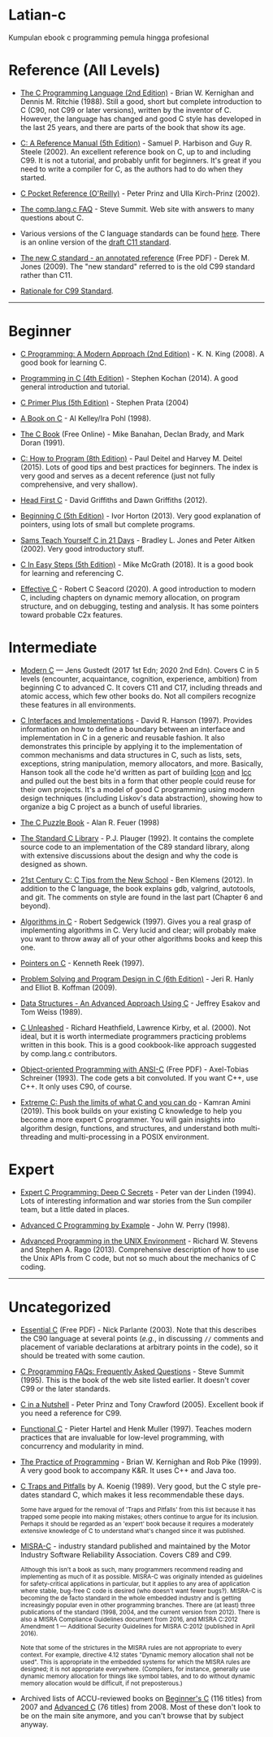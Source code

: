 # Latian-c
Kumpulan ebook c programming pemula hingga profesional

<h1>Reference (All Levels)</h1>
<ul>
<li><p><a href="https://rads.stackoverflow.com/amzn/click/com/0131103628" rel="noreferrer" rel="nofollow noreferrer">The C Programming Language (2nd Edition)</a> - Brian W. Kernighan and Dennis M. Ritchie (1988). Still a good, short but complete introduction to C (C90, not C99 or later versions), written by the inventor of C.  However, the language has changed and good C style has developed in the last 25 years, and there are parts of the book that show its age.</p>
</li>
<li><p><a href="https://rads.stackoverflow.com/amzn/click/com/013089592X" rel="noreferrer" rel="nofollow noreferrer">C: A Reference Manual (5th Edition)</a> - Samuel P. Harbison and Guy R. Steele (2002).  An excellent reference book on C, up to and including C99. It is not a tutorial, and probably unfit for beginners. It's great if you need to write a compiler for C, as the authors had to do when they started.</p>
</li>
<li><p><a href="https://rads.stackoverflow.com/amzn/click/com/0596004362" rel="noreferrer" rel="nofollow noreferrer">C Pocket Reference (O'Reilly)</a> - Peter Prinz and Ulla Kirch-Prinz (2002).</p>
</li>
<li><p><a href="http://c-faq.com/" rel="noreferrer">The comp.lang.c FAQ</a> - Steve Summit. Web site with answers to many questions about C.</p>
</li>
<li><p>Various versions of the C language standards can be found <a href="http://www.iso-9899.info/wiki/The_Standard" rel="noreferrer">here</a>.  There is an online version of the <a href="http://port70.net/%7Ensz/c/c11/n1570.html" rel="noreferrer">draft C11 standard</a>.</p>
</li>
<li><p><a href="http://www.knosof.co.uk/cbook/cbook.html" rel="noreferrer">The new C standard - an annotated reference</a> (Free PDF) - Derek M. Jones (2009).  The &quot;new standard&quot; referred to is the old C99 standard rather than C11.</p>
</li>
<li><p><a href="http://www.open-std.org/JTC1/SC22/WG14/www/C99RationaleV5.10.pdf" rel="noreferrer">Rationale for C99 Standard</a>.</p>
</li>
</ul>
<hr />
<h1>Beginner</h1>
<ul>
<li><p><a href="http://knking.com/books/c2/index.html" rel="noreferrer">C Programming: A Modern Approach (2nd Edition)</a> - K. N. King (2008).  A good book for learning C.</p>
</li>
<li><p><a href="https://rads.stackoverflow.com/amzn/click/com/0321776410" rel="noreferrer" rel="nofollow noreferrer">Programming in C (4th Edition)</a> - Stephen Kochan (2014). A good general introduction and tutorial.</p>
</li>
<li><p><a href="https://rads.stackoverflow.com/amzn/click/com/0672326965" rel="noreferrer" rel="nofollow noreferrer">C Primer Plus (5th Edition)</a> - Stephen Prata (2004)</p>
</li>
<li><p><a href="https://rads.stackoverflow.com/amzn/click/com/0201183994" rel="noreferrer" rel="nofollow noreferrer">A Book on C</a> - Al Kelley/Ira Pohl (1998).</p>
</li>
<li><p><a href="http://publications.gbdirect.co.uk/c_book/" rel="noreferrer">The C Book</a> (Free Online) - Mike Banahan, Declan Brady, and Mark Doran (1991).</p>
</li>
<li><p><a href="https://www.amazon.com//dp/0133976890" rel="noreferrer">C: How to Program (8th Edition)</a> - Paul Deitel and Harvey M. Deitel (2015). Lots of good tips and best practices for beginners. The index is very good and serves as a decent reference (just not fully comprehensive, and very shallow).</p>
</li>
<li><p><a href="https://rads.stackoverflow.com/amzn/click/com/1449399916" rel="noreferrer" rel="nofollow noreferrer">Head First C</a> - David Griffiths and Dawn Griffiths (2012).</p>
</li>
<li><p><a href="https://www.apress.com/book/9781430248811" rel="noreferrer">Beginning C (5th Edition)</a> - Ivor Horton (2013). Very good explanation of pointers, using lots of small but complete programs.</p>
</li>
<li><p><a href="https://rads.stackoverflow.com/amzn/click/com/0672324482" rel="noreferrer" rel="nofollow noreferrer">Sams Teach Yourself C in 21 Days</a> - Bradley L. Jones and Peter Aitken (2002). Very good introductory stuff.</p>
</li>
</ul>



<ul>
<li><p><a href="https://smile.amazon.com/Programming-easy-steps-5th-Compiler/dp/1840788402/" rel="noreferrer">C In Easy Steps (5th Edition)</a> - Mike McGrath (2018). It is a good book for learning and referencing C.</p>
</li>
<li><p><a href="https://smile.amazon.com/dp/1718501048" rel="noreferrer">Effective C</a> - Robert C Seacord (2020).  A good introduction to modern C, including chapters on dynamic memory allocation, on program structure, and on debugging, testing and analysis.  It has some pointers toward probable C2x features.</p>
</li>
</ul>
<h1>Intermediate</h1>
<ul>
<li><p><a href="https://modernc.gforge.inria.fr/" rel="noreferrer">Modern C</a> — Jens Gustedt (2017 1st Edn; 2020 2nd Edn).  Covers C in 5 levels (encounter, acquaintance, cognition, experience, ambition) from beginning C to advanced C.  It covers C11 and C17, including threads and atomic access, which few other books do. Not all compilers recognize these features in all environments.</p>
</li>
<li><p><a href="http://www.cs.princeton.edu/software/cii/" rel="noreferrer">C Interfaces and Implementations</a> - David R. Hanson (1997). Provides information on how to define a boundary between an interface and implementation in C in a generic and reusable fashion. It also demonstrates this principle by applying it to the implementation of common mechanisms and data structures in C, such as lists, sets, exceptions, string manipulation, memory allocators, and more. Basically, Hanson took all the code he'd written as part of building <a href="http://www.cs.arizona.edu/icon" rel="noreferrer">Icon</a> and <a href="http://www.cs.princeton.edu/software/lcc/" rel="noreferrer">lcc</a> and pulled out the best bits in a form that other people could reuse for their own projects. It's a model of good C programming using modern design techniques (including Liskov's data abstraction), showing how to organize a big C project as a bunch of useful libraries.</p>
</li>
<li><p><a href="https://rads.stackoverflow.com/amzn/click/com/0201604612" rel="noreferrer" rel="nofollow noreferrer">The C Puzzle Book</a> - Alan R. Feuer (1998)</p>
</li>
<li><p><a href="https://rads.stackoverflow.com/amzn/click/com/0131315099" rel="noreferrer" rel="nofollow noreferrer">The Standard C Library</a> - P.J. Plauger (1992). It contains the complete source code to an implementation of the C89 standard library, along with extensive discussions about the design and why the code is designed as shown.</p>

</li>
<li><p><a href="https://rads.stackoverflow.com/amzn/click/com/1449327141" rel="noreferrer" rel="nofollow noreferrer">21st Century C: C Tips from the New School</a> - Ben Klemens (2012). In addition to the C language, the book explains gdb, valgrind, autotools, and git. The comments on style are found in the last part (Chapter 6 and beyond).</p>
</li>
<li><p><a href="https://rads.stackoverflow.com/amzn/click/com/0201314525" rel="noreferrer" rel="nofollow noreferrer">Algorithms in C</a> - Robert Sedgewick (1997). Gives you a real grasp of implementing algorithms in C. Very lucid and clear; will probably make you want to throw away all of your other algorithms books and keep this one.</p>
</li>
</ul>

<ul>
<li><a href="https://rads.stackoverflow.com/amzn/click/com/0673999866" rel="noreferrer" rel="nofollow noreferrer">Pointers on C</a> - Kenneth Reek (1997).</li>
</ul>

<ul>
<li><p><a href="https://rads.stackoverflow.com/amzn/click/com/0321535421" rel="noreferrer" rel="nofollow noreferrer">Problem Solving and Program Design in C (6th Edition)</a> - Jeri R. Hanly and Elliot B. Koffman (2009).</p>
</li>
<li><p><a href="https://rads.stackoverflow.com/amzn/click/com/B00101Y58Q" rel="noreferrer" rel="nofollow noreferrer">Data Structures - An Advanced Approach Using C</a> - Jeffrey Esakov and Tom Weiss (1989).</p>
</li>
<li><p><a href="https://rads.stackoverflow.com/amzn/click/com/0672318962" rel="noreferrer" rel="nofollow noreferrer">C Unleashed</a> - Richard Heathfield, Lawrence Kirby, et al. (2000). Not ideal, but it is worth intermediate programmers practicing problems written in this book. This is a good cookbook-like approach suggested by comp.lang.c contributors.</p>
</li>
</ul>

<ul>
<li><a href="http://www.planetpdf.com/codecuts/pdfs/ooc.pdf" rel="noreferrer">Object-oriented Programming with ANSI-C</a> (Free PDF) - Axel-Tobias Schreiner (1993).
The code gets a bit convoluted.  If you want C++, use C++.  It only uses C90, of course.</li>
</ul>

<ul>
<li><a href="https://smile.amazon.com/dp/B07XYX6FQL" rel="noreferrer">Extreme C: Push the limits of what C and you can do</a> - Kamran Amini (2019). This book builds on your existing C knowledge to help you become a more expert C programmer.  You will gain insights into algorithm design, functions, and structures, and understand both multi-threading and multi-processing in a POSIX environment.</li>
</ul>
<h1>Expert</h1>
<ul>
<li><p><a href="https://rads.stackoverflow.com/amzn/click/com/0131774298" rel="noreferrer" rel="nofollow noreferrer">Expert C Programming: Deep C Secrets</a> - Peter van der Linden (1994). Lots of interesting information and war stories from the Sun compiler team, but a little dated in places.</p>
</li>
<li><p><a href="https://rads.stackoverflow.com/amzn/click/com/0534951406" rel="noreferrer" rel="nofollow noreferrer">Advanced C Programming by Example</a> - John W. Perry (1998).</p>
</li>
<li><p><a href="https://rads.stackoverflow.com/amzn/click/com/0321637739" rel="noreferrer" rel="nofollow noreferrer">Advanced Programming in the UNIX Environment</a> - Richard W. Stevens and Stephen A. Rago (2013).  Comprehensive description of how to use the Unix APIs from C code, but not so much about the mechanics of C coding.</p>
</li>
</ul>



<hr />
<h1>Uncategorized</h1>
<ul>
<li><p><a href="http://cslibrary.stanford.edu/101/EssentialC.pdf" rel="noreferrer">Essential C</a> (Free PDF) - Nick Parlante (2003). Note that this describes the C90 language at several points (<em>e.g.</em>, in discussing <code>//</code> comments and placement of variable declarations at arbitrary points in the code), so it should be treated with some caution.</p>
</li>
<li><p><a href="https://rads.stackoverflow.com/amzn/click/com/0201845199" rel="noreferrer" rel="nofollow noreferrer">C Programming FAQs: Frequently Asked Questions</a> - Steve Summit (1995).  This is the book of the web site listed earlier.  It doesn't cover C99 or the later standards.</p>
</li>
<li><p><a href="https://rads.stackoverflow.com/amzn/click/com/0596006977" rel="noreferrer" rel="nofollow noreferrer">C in a Nutshell</a> - Peter Prinz and Tony Crawford (2005). Excellent book if you need a reference for C99.</p>
</li>
<li><p><a href="https://rads.stackoverflow.com/amzn/click/com/0201419505" rel="noreferrer" rel="nofollow noreferrer">Functional C</a> - Pieter Hartel and Henk Muller (1997). Teaches modern practices that are invaluable for low-level programming, with concurrency and modularity in mind.</p>
</li>
<li><p><a href="https://rads.stackoverflow.com/amzn/click/com/020161586X" rel="noreferrer" rel="nofollow noreferrer">The Practice of Programming</a> - Brian W. Kernighan and Rob Pike (1999). A very good book to accompany K&amp;R. It uses C++ and Java too.</p>
</li>
</ul>

<ul>
<li><p><a href="https://rads.stackoverflow.com/amzn/click/com/0201179288" rel="noreferrer" rel="nofollow noreferrer">C Traps and Pitfalls</a> by A. Koenig (1989). Very good, but the C style pre-dates standard C, which makes it less recommendable these days.</p>
<p><sup>Some have argued for the removal of 'Traps and Pitfalls' from this list because it has trapped some people into making mistakes; others continue to argue for its inclusion.  Perhaps it should be regarded as an 'expert' book because it requires a moderately extensive knowledge of C to understand what's changed since it was published.</sup></p>
</li>
</ul>





<ul>
<li><p><a href="http://www.misra-c.com/Activities/MISRAC/tabid/160/Default.aspx" rel="noreferrer">MISRA-C</a> - industry standard published and maintained by the Motor Industry Software Reliability Association. Covers C89 and C99.</p>
<p><sup>Although this isn't a book as such, many programmers recommend reading and implementing as much of it as possible. MISRA-C was originally intended as guidelines for safety-critical applications in particular, but it applies to any area of application where stable, bug-free C code is desired (who doesn't want fewer bugs?). MISRA-C is becoming the de facto standard in the whole embedded industry and is getting increasingly popular even in other programming branches. There are (at least) three publications of the standard (1998, 2004, and the current version from 2012). There is also a MISRA Compliance Guidelines document from 2016, and MISRA C:2012 Amendment 1 — Additional Security Guidelines for MISRA C:2012 (published in April 2016).</sup></p>
<p><sup>Note that some of the strictures in the MISRA rules are not appropriate to every context. For example, directive 4.12 states &quot;Dynamic memory allocation shall not be used&quot;. This is appropriate in the embedded systems for which the MISRA rules are designed; it is not appropriate everywhere. (Compilers, for instance, generally use dynamic memory allocation for things like symbol tables, and to do without dynamic memory allocation would be difficult, if not preposterous.)</sup></p>
</li>
<li><p>Archived lists of ACCU-reviewed books on <a href="https://web.archive.org/web/20071105015557/http://www.accu.informika.ru/bookreviews/public/reviews/0sb/beginner_s_c.htm" rel="noreferrer">Beginner's C</a> (116 titles) from 2007 and <a href="https://web.archive.org/web/20081020081215/http://www.accu.informika.ru/bookreviews/public/reviews/0sb/advanced_c.htm" rel="noreferrer">Advanced C</a> (76 titles) from 2008. Most of these don't look to be on the main site anymore, and you can't browse that by subject anyway.</p>
</li>
</ul>
